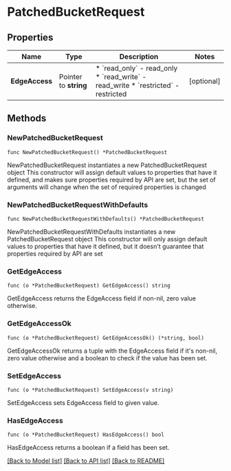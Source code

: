 # PatchedBucketRequest

## Properties

Name | Type | Description | Notes
------------ | ------------- | ------------- | -------------
**EdgeAccess** | Pointer to **string** | * &#x60;read_only&#x60; - read_only * &#x60;read_write&#x60; - read_write * &#x60;restricted&#x60; - restricted | [optional] 

## Methods

### NewPatchedBucketRequest

`func NewPatchedBucketRequest() *PatchedBucketRequest`

NewPatchedBucketRequest instantiates a new PatchedBucketRequest object
This constructor will assign default values to properties that have it defined,
and makes sure properties required by API are set, but the set of arguments
will change when the set of required properties is changed

### NewPatchedBucketRequestWithDefaults

`func NewPatchedBucketRequestWithDefaults() *PatchedBucketRequest`

NewPatchedBucketRequestWithDefaults instantiates a new PatchedBucketRequest object
This constructor will only assign default values to properties that have it defined,
but it doesn't guarantee that properties required by API are set

### GetEdgeAccess

`func (o *PatchedBucketRequest) GetEdgeAccess() string`

GetEdgeAccess returns the EdgeAccess field if non-nil, zero value otherwise.

### GetEdgeAccessOk

`func (o *PatchedBucketRequest) GetEdgeAccessOk() (*string, bool)`

GetEdgeAccessOk returns a tuple with the EdgeAccess field if it's non-nil, zero value otherwise
and a boolean to check if the value has been set.

### SetEdgeAccess

`func (o *PatchedBucketRequest) SetEdgeAccess(v string)`

SetEdgeAccess sets EdgeAccess field to given value.

### HasEdgeAccess

`func (o *PatchedBucketRequest) HasEdgeAccess() bool`

HasEdgeAccess returns a boolean if a field has been set.


[[Back to Model list]](../README.md#documentation-for-models) [[Back to API list]](../README.md#documentation-for-api-endpoints) [[Back to README]](../README.md)


